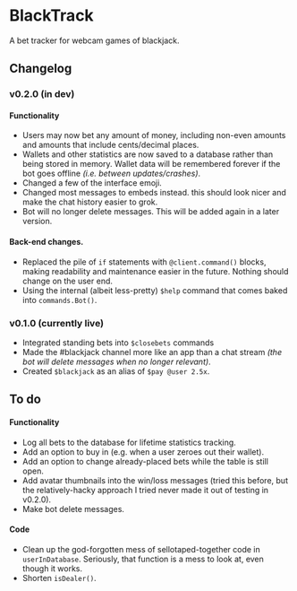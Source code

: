 # BlackTrack
A bet tracker for webcam games of blackjack.

## Changelog
### v0.2.0 (in dev)
#### Functionality
* Users may now bet any amount of money, including non-even amounts and amounts that include cents/decimal places.
* Wallets and other statistics are now saved to a database rather than being stored in memory. Wallet data will be remembered forever if the bot goes offline _(i.e. between updates/crashes)_.
* Changed a few of the interface emoji.
* Changed most messages to embeds instead. this should look nicer and make the chat history easier to grok.
* Bot will no longer delete messages. This will be added again in a later version.

#### Back-end changes.
* Replaced the pile of `if` statements with `@client.command()` blocks, making readability and maintenance easier in the future. Nothing should change on the user end.
* Using the internal (albeit less-pretty) `$help` command that comes baked into `commands.Bot()`.

### v0.1.0 (currently live)
* Integrated standing bets into `$closebets` commands
* Made the #blackjack channel more like an app than a chat stream _(the bot will delete messages when no longer relevant)_.
* Created `$blackjack` as an alias of `$pay @user 2.5x`.

## To do
#### Functionality
* Log all bets to the database for lifetime statistics tracking.
* Add an option to buy in (e.g. when a user zeroes out their wallet).
* Add an option to change already-placed bets while the table is still open.
* Add avatar thumbnails into the win/loss messages (tried this before, but the relatively-hacky approach I tried never made it out of testing in v0.2.0).
* Make bot delete messages.

#### Code
* Clean up the god-forgotten mess of sellotaped-together code in `userInDatabase`. Seriously, that function is a mess to look at, even though it works.
* Shorten `isDealer()`.

